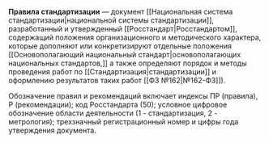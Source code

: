 **Правила стандартизации** — документ [[Национальная система стандартизации|национальной системы стандартизации]], разработанный и утвержденный [[Росстандарт|Росстандартом]], содержащий положения организационного и методического характера, которые дополняют или конкретизируют отдельные положения [[Основополагающий национальный стандарт|основополагающих национальных стандартов,]] а также определяют порядок и методы проведения работ по [[Стандартизация|стандартизации]] и оформлению результатов таких работ [[Ф3 №162|№162-Ф3]]).

Обозначение правил и рекомендаций включает индексы ПР (правила), Р (рекомендации); код Росстандарта (50); условное цифровое обозначение области деятельности (1 - стандартизация, 2 - метрология); трехзначный регистрационный номер и цифры года утверждения документа.